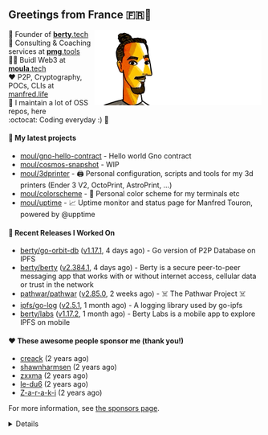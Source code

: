 ## Greetings from France 🇫🇷👋

<img align="right" src="https://raw.githubusercontent.com/moul/moul/main/contribute.gif">


:hammer: Founder of [**berty**.tech](https://berty.tech)<br/>
:briefcase: Consulting & Coaching services at [**pmg**.tools](https://pmg.tools)<br/>
:scientist: Buidl Web3 at [**moula**.tech](https://moula.tech)<br/>
:heart: P2P, Cryptography, POCs, CLIs at [manfred.life](https://manfred.life)<br/>
:construction: I maintain a lot of OSS repos, here<br/>
:octocat: Coding everyday :) :syringe:<br/>

#### 🌱 My latest projects


- [moul/gno-hello-contract](https://github.com/moul/gno-hello-contract) - Hello world Gno contract
- [moul/cosmos-snapshot](https://github.com/moul/cosmos-snapshot) - WIP
- [moul/3dprinter](https://github.com/moul/3dprinter) - 🖨 Personal configuration, scripts and tools for my 3d printers (Ender 3 V2, OctoPrint, AstroPrint, …)
- [moul/colorscheme](https://github.com/moul/colorscheme) - 🌈 Personal color scheme for my terminals etc
- [moul/uptime](https://github.com/moul/uptime) - 📈 Uptime monitor and status page for Manfred Touron, powered by @upptime

#### 🔭 Recent Releases I Worked On

- [berty/go-orbit-db](https://github.com/berty/go-orbit-db) ([v1.17.1](https://github.com/berty/go-orbit-db/releases/tag/v1.17.1), 4 days ago) - Go version of P2P Database on IPFS
- [berty/berty](https://github.com/berty/berty) ([v2.384.1](https://github.com/berty/berty/releases/tag/v2.384.1), 4 days ago) - Berty is a secure peer-to-peer messaging app that works with or without internet access, cellular data or trust in the network
- [pathwar/pathwar](https://github.com/pathwar/pathwar) ([v2.85.0](https://github.com/pathwar/pathwar/releases/tag/v2.85.0), 2 weeks ago) - ☠️ The Pathwar Project ☠️
- [ipfs/go-log](https://github.com/ipfs/go-log) ([v2.5.1](https://github.com/ipfs/go-log/releases/tag/v2.5.1), 1 month ago) - A logging library used by go-ipfs
- [berty/labs](https://github.com/berty/labs) ([v1.17.2](https://github.com/berty/labs/releases/tag/v1.17.2), 1 month ago) - Berty Labs is a mobile app to explore IPFS on mobile


#### ❤️ These awesome people sponsor me (thank you!)


- [creack](https://github.com/creack) (2 years ago)
- [shawnharmsen](https://github.com/shawnharmsen) (2 years ago)
- [zxxma](https://github.com/zxxma) (2 years ago)
- [le-du6](https://github.com/le-du6) (2 years ago)
- [Z-a-r-a-k-i](https://github.com/Z-a-r-a-k-i) (2 years ago)

For more information, see [the sponsors page](https://github.com/sponsors/moul/).

<details>







  
  <h4>💪 Recent PRs</h4>
  <ul>
  
  <li><a href="https://github.com/gnolang/gno">gnolang/gno</a> - <a href="https://github.com/gnolang/gno/pull/183">chore: gofumpt</a> (1 day ago) </li>
  
  <li><a href="https://github.com/gnolang/gno">gnolang/gno</a> - <a href="https://github.com/gnolang/gno/pull/181">WIP feat: initial r/profile dapp</a> (1 day ago) </li>
  
  <li><a href="https://github.com/gnolang/gno">gnolang/gno</a> - <a href="https://github.com/gnolang/gno/pull/160">feat: add a new gno.land/p/releases package</a> (1 week ago) </li>
  
  <li><a href="https://github.com/gnolang/gno">gnolang/gno</a> - <a href="https://github.com/gnolang/gno/pull/159">peace(love): all my support</a> (1 week ago) </li>
  
  <li><a href="https://github.com/gnolang/gno">gnolang/gno</a> - <a href="https://github.com/gnolang/gno/pull/153">feat: add &#34;gno.land/p/rand&#34; package, hard-to-guess deterministic random library</a> (1 week ago) </li>
  
  </ul>

  <h4>📓 Gists I wrote</h4>
  <ul>
  <li><a href="https://gist.github.com/1b538e6a49e3d5bce011987c62441eea">All Paths Lead to Roam</a> (2 months ago)</li>
  <li><a href="https://gist.github.com/2dd66ce9133e6585040122d563afa039">github-other-repos.md</a> (2 years ago)</li>
  <li><a href="https://gist.github.com/3d9a81083861a2bb2a04b80dad79bb68">Yo! 👋👋</a> (2 years ago)</li>
  
  </ul>

  <h4>👯 Check out some of my recent followers</h4>
  <ul>
  
  <li><a href="https://github.com/m3621349375">m3621349375</a>
  <li><a href="https://github.com/liushooter">liushooter</a>
  <li><a href="https://github.com/gSaenzt">gSaenzt</a>
  <li><a href="https://github.com/easin3400">easin3400</a>
  <li><a href="https://github.com/delmundoilagan">delmundoilagan</a>
  </ul>

  <h4>💬 Feedback</h4>

  <p>
    If you use one of my projects, I'd love to hear from you!
    Don't be shy and let me know what you liked and what needs being improved.
    Got an issue? Open a ticket, I don't bite and will try my best to help!
  </p>

  <h4>📫 How to reach me</h4>
  <ul>
    <li>Twitter: <a href="https://twitter.com/moul">https://twitter.com/moul</a></li>
    <li>Blog: <a href="https://manfred.life/">https://manfred.life/</a></li>
  </ul>

  <hr />

  <summary>Details</summary>
  <img src="https://img.shields.io/badge/📦%20%20release-experimental-blue"/>
  <img src="https://img.shields.io/badge/coverage-@moul%20is%20unstable-red?logo=codecov"/>
  <img src="https://img.shields.io/badge/👤%20%20mood-👍%20👍%20👍-black"/>
  <img src="https://img.shields.io/badge/🌐%20%20country-France%20🇫🇷-pink"/>
  

  <hr />

  <img src="https://github-readme-stats.vercel.app/api?username=moul&count_private=true&show_icons=true"/>

  <img src="https://img.shields.io/date/1652151155.svg?label=build&colorB=purple" />

 <details><summary>Click!</summary> <details><summary>Click!</summary> <details><summary>Click!</summary> <details><summary>Click!</summary> <details><summary>Click!</summary> <details><summary>Click!</summary> <details><summary>Click!</summary> <details><summary>Click!</summary> <details><summary>Click!</summary> <details><summary>Click!</summary> <details><summary>Click!</summary> <details><summary>Click!</summary> <details><summary>Click!</summary> <details><summary>Click!</summary> <details><summary>Click!</summary> <details><summary>Click!</summary> <details><summary>Click!</summary> <details><summary>Click!</summary> <details><summary>Click!</summary> <details><summary>Click!</summary> <details><summary>Click!</summary> <details><summary>Click!</summary> Thank you 😎 </details> </details> </details> </details> </details> </details> </details> </details> </details> </details> </details> </details> </details> </details> </details> </details> </details> </details> </details> </details> </details> </details>
</details>

<img src="https://visitor-badge.glitch.me/badge?page_id=moul.moul" width="1" height="1"/>
